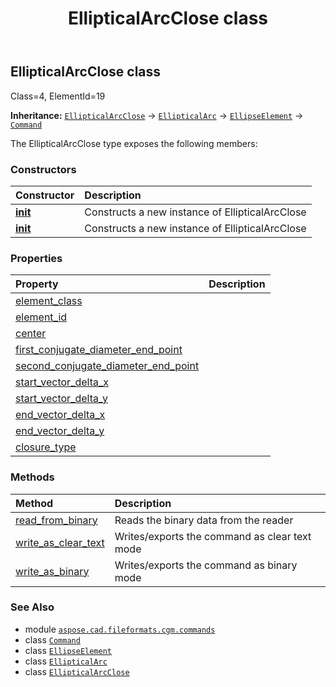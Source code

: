 ﻿---
title: EllipticalArcClose class
second_title: Aspose.CAD for Python via .NET API References
description: 
type: docs
weight: 700
url: /python-net/aspose.cad.fileformats.cgm.commands/ellipticalarcclose/
is_root: false
---

## EllipticalArcClose class

Class=4, ElementId=19



**Inheritance:** [`EllipticalArcClose`](/cad/python-net/aspose.cad.fileformats.cgm.commands/ellipticalarcclose) → 
[`EllipticalArc`](/cad/python-net/aspose.cad.fileformats.cgm.commands/ellipticalarc) → 
[`EllipseElement`](/cad/python-net/aspose.cad.fileformats.cgm.commands/ellipseelement) → 
[`Command`](/cad/python-net/aspose.cad.fileformats.cgm.commands/command)



The EllipticalArcClose type exposes the following members:

### Constructors
| Constructor | Description |
| :- | :- |
| [__init__](/cad/python-net/aspose.cad.fileformats.cgm.commands/ellipticalarcclose/__init__/#aspose.cad.fileformats.cgm.CgmFile) | Constructs a new instance of EllipticalArcClose |
| [__init__](/cad/python-net/aspose.cad.fileformats.cgm.commands/ellipticalarcclose/__init__/#aspose.cad.fileformats.cgm.CgmFile-aspose.cad.fileformats.cgm.enums.ClosureType-float-float-float-float-aspose.cad.fileformats.cgm.classes.CgmPoint-aspose.cad.fileformats.cgm.classes.CgmPoint-aspose.cad.fileformats.cgm.classes.CgmPoint) | Constructs a new instance of EllipticalArcClose |


### Properties
| Property | Description |
| :- | :- |
| [element_class](/cad/python-net/aspose.cad.fileformats.cgm.commands/ellipticalarcclose/element_class) |  |
| [element_id](/cad/python-net/aspose.cad.fileformats.cgm.commands/ellipticalarcclose/element_id) |  |
| [center](/cad/python-net/aspose.cad.fileformats.cgm.commands/ellipticalarcclose/center) |  |
| [first_conjugate_diameter_end_point](/cad/python-net/aspose.cad.fileformats.cgm.commands/ellipticalarcclose/first_conjugate_diameter_end_point) |  |
| [second_conjugate_diameter_end_point](/cad/python-net/aspose.cad.fileformats.cgm.commands/ellipticalarcclose/second_conjugate_diameter_end_point) |  |
| [start_vector_delta_x](/cad/python-net/aspose.cad.fileformats.cgm.commands/ellipticalarcclose/start_vector_delta_x) |  |
| [start_vector_delta_y](/cad/python-net/aspose.cad.fileformats.cgm.commands/ellipticalarcclose/start_vector_delta_y) |  |
| [end_vector_delta_x](/cad/python-net/aspose.cad.fileformats.cgm.commands/ellipticalarcclose/end_vector_delta_x) |  |
| [end_vector_delta_y](/cad/python-net/aspose.cad.fileformats.cgm.commands/ellipticalarcclose/end_vector_delta_y) |  |
| [closure_type](/cad/python-net/aspose.cad.fileformats.cgm.commands/ellipticalarcclose/closure_type) |  |


### Methods
| Method | Description |
| :- | :- |
| [read_from_binary](/cad/python-net/aspose.cad.fileformats.cgm.commands/ellipticalarcclose/read_from_binary/#aspose.cad.fileformats.cgm.IBinaryReader) | Reads the binary data from the reader |
| [write_as_clear_text](/cad/python-net/aspose.cad.fileformats.cgm.commands/ellipticalarcclose/write_as_clear_text/#aspose.cad.fileformats.cgm.IClearTextWriter) | Writes/exports the command as clear text mode |
| [write_as_binary](/cad/python-net/aspose.cad.fileformats.cgm.commands/ellipticalarcclose/write_as_binary/#aspose.cad.fileformats.cgm.IBinaryWriter) | Writes/exports the command as binary mode |



### See Also
* module [`aspose.cad.fileformats.cgm.commands`](..)
* class [`Command`](/cad/python-net/aspose.cad.fileformats.cgm.commands/command)
* class [`EllipseElement`](/cad/python-net/aspose.cad.fileformats.cgm.commands/ellipseelement)
* class [`EllipticalArc`](/cad/python-net/aspose.cad.fileformats.cgm.commands/ellipticalarc)
* class [`EllipticalArcClose`](/cad/python-net/aspose.cad.fileformats.cgm.commands/ellipticalarcclose)
